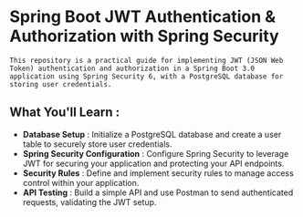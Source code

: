 # Spring Boot JWT Authentication & Authorization with Spring Security


```angular2html
This repository is a practical guide for implementing JWT (JSON Web Token) authentication and authorization in a Spring Boot 3.0 application using Spring Security 6, with a PostgreSQL database for storing user credentials.
```

## What You'll Learn :

* **Database Setup** : Initialize a PostgreSQL database and create a user table to securely store user credentials.
* **Spring Security Configuration** : Configure Spring Security to leverage JWT for securing your application and protecting your API endpoints.
* **Security Rules** : Define and implement security rules to manage access control within your application.
* **API Testing** : Build a simple API and use Postman to send authenticated requests, validating the JWT setup.